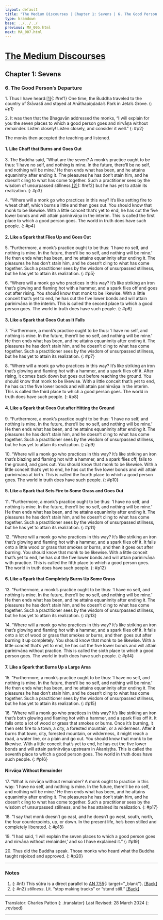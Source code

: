 ```yaml
---
layout: default
title: "The Medium Discourses | Chapter 1: Sevens | 6. The Good Person’s Departure"
type: kramdown
base: ../../../
previous: MA_005.html
next: MA_007.html
---
```


# [The Medium Discourses](index.html)
## Chapter 1: Sevens
### 6. The Good Person’s Departure

1\. Thus I have heard:[\[1\]](#n1){: #ref1} One time, the Buddha traveled to the country of Śrāvastī and stayed at Anāthapiṇḍada’s Park in Jeta’s Grove.
{: #p1}

2\. It was then that the Bhagavān addressed the monks, “I will explain for you the seven places to which a good person goes and nirvāṇa without remainder. Listen closely! Listen closely, and consider it well.”
{: #p2}

The monks then accepted the teaching and listened.

#### 1. Like Chaff that Burns and Goes Out

3\. The Buddha said, “What are the seven? A monk’s practice ought to be thus: ‘I have no self, and nothing is mine. In the future, there’ll be no self, and nothing will be mine.’ He then ends what has been, and he attains equanimity after ending it. The pleasures he has don’t stain him, and he doesn’t cling to what has come together. Such a practitioner sees by the wisdom of unsurpassed stillness,[\[2\]](#n2){: #ref2} but he has yet to attain its realization.
{: #p3}

4\. “Where will a monk go who practices in this way? It’s like setting fire to wheat chaff, which burns a little and then goes out. You should know that monk to be likewise. With a little conceit that’s yet to end, he has cut the five lower bonds and will attain parinirvāṇa in the interim. This is called the first place to which a good person goes. The world in truth does have such people.
{: #p4}

#### 2. Like a Spark that Flies Up and Goes Out

5\. “Furthermore, a monk’s practice ought to be thus: ‘I have no self, and nothing is mine. In the future, there’ll be no self, and nothing will be mine.’ He then ends what has been, and he attains equanimity after ending it. The pleasures he has don’t stain him, and he doesn’t cling to what has come together. Such a practitioner sees by the wisdom of unsurpassed stillness, but he has yet to attain its realization.
{: #p5}

6\. “Where will a monk go who practices in this way? It’s like striking an iron that’s glowing and flaming hot with a hammer, and a spark flies off and goes out after rising. You should know that monk to be likewise. With a little conceit that’s yet to end, he has cut the five lower bonds and will attain parinirvāṇa in the interim. This is called the second place to which a good person goes. The world in truth does have such people.
{: #p6}

#### 3. Like a Spark that Goes Out as It Falls

7\. “Furthermore, a monk’s practice ought to be thus: ‘I have no self, and nothing is mine. In the future, there’ll be no self, and nothing will be mine.’ He then ends what has been, and he attains equanimity after ending it. The pleasures he has don’t stain him, and he doesn’t cling to what has come together. Such a practitioner sees by the wisdom of unsurpassed stillness, but he has yet to attain its realization.
{: #p7}

8\. “Where will a monk go who practices in this way? It’s like striking an iron that’s glowing and flaming hot with a hammer, and a spark flies off it. After rising, it comes back down but goes out before reaching the ground. You should know that monk to be likewise. With a little conceit that’s yet to end, he has cut the five lower bonds and will attain parinirvāṇa in the interim. This is called the third place to which a good person goes. The world in truth does have such people.
{: #p8}

#### 4. Like a Spark that Goes Out after Hitting the Ground

9\. “Furthermore, a monk’s practice ought to be thus: ‘I have no self, and nothing is mine. In the future, there’ll be no self, and nothing will be mine.’ He then ends what has been, and he attains equanimity after ending it. The pleasures he has don’t stain him, and he doesn’t cling to what has come together. Such a practitioner sees by the wisdom of unsurpassed stillness, but he has yet to attain its realization.
{: #p9}

10\. “Where will a monk go who practices in this way? It’s like striking an iron that’s blazing and flaming hot with a hammer, and a spark flies off, falls to the ground, and goes out. You should know that monk to be likewise. With a little conceit that’s yet to end, he has cut the five lower bonds and will attain parinirvāṇa at birth. This is called the fourth place to which a good person goes. The world in truth does have such people.
{: #p10}

#### 5. Like a Spark that Sets Fire to Some Grass and Goes Out

11\. “Furthermore, a monk’s practice ought to be thus: ‘I have no self, and nothing is mine. In the future, there’ll be no self, and nothing will be mine.’ He then ends what has been, and he attains equanimity after ending it. The pleasures he has don’t stain him, and he doesn’t cling to what has come together. Such a practitioner sees by the wisdom of unsurpassed stillness, but he has yet to attain its realization.
{: #p11}

12\. “Where will a monk go who practices in this way? It’s like striking an iron that’s glowing and flaming hot with a hammer, and a spark flies off it. It falls onto a little wood or grass that smokes or burns, and then it goes out after burning. You should know that monk to be likewise. With a little conceit that’s yet to end, he has cut the five lower bonds and will attain parinirvāṇa with practice. This is called the fifth place to which a good person goes. The world in truth does have such people.
{: #p12}

#### 6. Like a Spark that Completely Burns Up Some Grass

13\. “Furthermore, a monk’s practice ought to be thus: ‘I have no self, and nothing is mine. In the future, there’ll be no self, and nothing will be mine.’ He then ends what has been, and he attains equanimity after ending it. The pleasures he has don’t stain him, and he doesn’t cling to what has come together. Such a practitioner sees by the wisdom of unsurpassed stillness, but he has yet to attain its realization.
{: #p13}

14\. “Where will a monk go who practices in this way? It’s like striking an iron that’s glowing and flaming hot with a hammer, and a spark flies off it. It falls onto a lot of wood or grass that smokes or burns, and then goes out after burning it up completely. You should know that monk to be likewise. With a little conceit that’s yet to end, he has cut the five lower bonds and will attain parinirvāṇa without practice. This is called the sixth place to which a good person goes. The world in truth does have such people.
{: #p14}

#### 7. Like a Spark that Burns Up a Large Area

15\. “Furthermore, a monk’s practice ought to be thus: ‘I have no self, and nothing is mine. In the future, there’ll be no self, and nothing will be mine.’ He then ends what has been, and he attains equanimity after ending it. The pleasures he has don’t stain him, and he doesn’t cling to what has come together. Such a practitioner sees by the wisdom of unsurpassed stillness, but he has yet to attain its realization.
{: #p15}

16\. “Where will a monk go who practices in this way? It’s like striking an iron that’s both glowing and flaming hot with a hammer, and a spark flies off it. It falls onto a lot of wood or grass that smokes or burns. Once it’s burning, it then sets fire to a town, a city, a forested mountain, or a wilderness. After it burns that town, city, forested mountain, or wilderness, it might reach a road, a water line, or a plain and go out. You should know that monk to be likewise. With a little conceit that’s yet to end, he has cut the five lower bonds and will attain parinirvāṇa upstream in Akaniṣṭha. This is called the seventh place to which a good person goes. The world in truth does have such people.
{: #p16}

#### Nirvāṇa Without Remainder

17\. “What is nirvāṇa without remainder? A monk ought to practice in this way: ‘I have no self, and nothing is mine. In the future, there’ll be no self, and nothing will be mine.’ He then ends what has been, and he attains equanimity after ending it. The pleasures he has don’t stain him, and he doesn’t cling to what has come together. Such a practitioner sees by the wisdom of unsurpassed stillness, and he has attained its realization.
{: #p17}

18\. “I say that monk doesn’t go east, and he doesn’t go west, south, north, the four counterpoints, up, or down. In the present life, he’s been stilled and completely liberated.
{: #p18}

19\. “I had said, ‘I will explain the seven places to which a good person goes and nirvāṇa without remainder,’ and so I have explained it.”
{: #p19}

20\. Thus did the Buddha speak. Those monks who heard what the Buddha taught rejoiced and approved.
{: #p20}

---

### Notes

1. {: #n1} This sūtra is a direct parallel to [AN 7.55](https://suttacentral.net/an7.55){: target="_blank"}. [\[Back\]](#ref1)
2. {: #n2} *stillness*. Lit. “stop making tracks” or “stand still.” [\[Back\]](#ref2)

---

Translator: Charles Patton
{: .translator}
Last Revised: 28 March 2024
{: .revised}

---